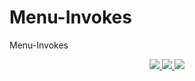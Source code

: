 # Menu-Invokes
Menu-Invokes
<div align="center">
  <a href="https://github.com/FlutterGenerator/Menu-Invokes/releases">
    <img src="https://img.shields.io/github/downloads/FlutterGenerator/Menu-Invokes/total?color=brightgreen&label=Downloads"/>
  </a>
  <a href="https://github.com/FlutterGenerator/Menu-Invokes/releases">
    <img src="https://badgen.net/github/assets-dl/FlutterGenerator/Menu-Invokes?label=Updates"/>
  </a>
  <a href="https://github.com/FlutterGenerator/Menu-Invokes/forks">
    <img src="https://img.shields.io/github/forks/FlutterGenerator/Menu-Invokes?style=social"/>
  </a>
</div>
